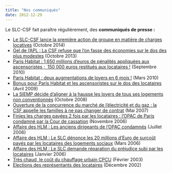 ```yaml
---
title: "Nos communiqués"
date: 2012-12-29
---
```


Le SLC-CSF fait paraître régulièrement, des **communiqués de presse :**

- [Le SLC-CSF lance la première action de groupe en matière de charges locatives](http://www3.slc.asso.fr/wp-content/uploads/2014/10/CP-ActionGroupe-20141008-VF2.pdf) (Octobre 2014)
- [Gel de l’APL : La CSF refuse que l’on fasse des économies sur le dos des plus modestes](http://www3.slc.asso.fr/?p=81 "Gel de l’APL : La CSF refuse que l’on fasse des économies sur le dos des plus modestes") (Octobre 2013)
- [Paris Habitat : 1,650 millions d’euros de pénalités appliquées aux ascensoristes ;  150 000 euros restitués aux locataires !](http://www3.slc.asso.fr/ComPressFAL2010.pdf) (Septembre 2010)
- [Paris Habitat : deux augmentations de loyers en 6 mois !](http://www3.slc.asso.fr/ComPressAugLoyer2010.pdf) (Mars 2010)
- [Bonus pour Paris Habitat et les ascensoristes sur le dos des locataires](http://www3.slc.asso.fr/ComPressPenaAscen2009.pdf) (Avril 2009)
- [La SIEMP décide d’aligner à la hausse les loyers de tous ses logements non conventionnés](http://www3.slc.asso.fr/ComPressSIEMPLoyers2008.pdf) (Octobre 2008)
- [Ouverture de la concurrence du marché de l’électricité et du gaz : la CSF appelle les familles à ne pas changer de contrat](http://www3.slc.asso.fr/ComPressCSFElec.pdf) (Mai 2007)
- [Finies les charges payées 2 fois par les locataires : l’OPAC de Paris condamné par la Cour de cassation](http://www3.slc.asso.fr/ComPressChargesGardien2006.pdf) (Novembre 2006)
- [Affaire des HLM : Les anciens dirigeants de l’OPAC condamnés](http://www3.slc.asso.fr/ComPressAffaireHLM2006_3.pdf) (Juillet 2006)
- [Affaire des HLM : Le SLC dénonce les 20 millions d’Euro de surcoût payés par les locataires des logements sociaux](http://www3.slc.asso.fr/ComPressAffaireHLM2006_2.pdf) (Mars 2006)
- [Affaire des HLM : Le SLC demande réparation du préjudice subi par les locataires](http://www3.slc.asso.fr/ComPressAffaireHLM2006_1.pdf) (Janvier 2006)
- [Très chaud, le coût du chauffage urbain CPCU](http://www3.slc.asso.fr/ComCPCU.pdf) (Février 2003)[](http://www3.slc.asso.fr/wp-content/uploads/2012/12/TractPHChauffageDaaf2013.pdf)
- [Elections des représentants des locataires](http://www3.slc.asso.fr/ComElec.pdf) (Décembre 2002)
